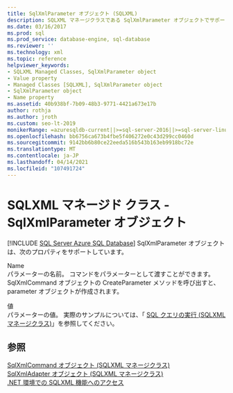 ```yaml
---
title: SqlXmlParameter オブジェクト (SQLXML)
description: SQLXML マネージクラスである SqlXmlParameter オブジェクトでサポートされるプロパティについて説明します。
ms.date: 03/16/2017
ms.prod: sql
ms.prod_service: database-engine, sql-database
ms.reviewer: ''
ms.technology: xml
ms.topic: reference
helpviewer_keywords:
- SQLXML Managed Classes, SqlXmlParameter object
- Value property
- Managed Classes [SQLXML], SqlXmlParameter object
- SqlXmlParameter object
- Name property
ms.assetid: 40b938bf-7b09-48b3-9771-4421a673e17b
author: rothja
ms.author: jroth
ms.custom: seo-lt-2019
monikerRange: =azuresqldb-current||>=sql-server-2016||>=sql-server-linux-2017||=azuresqldb-mi-current
ms.openlocfilehash: bb6756ca673b4fbe5f406272e0c43d299cc0460d
ms.sourcegitcommit: 9142bb6b80ce22eeda516b543b163eb9918bc72e
ms.translationtype: MT
ms.contentlocale: ja-JP
ms.lasthandoff: 04/14/2021
ms.locfileid: "107491724"
---
```

# <a name="sqlxml-managed-classes---sqlxmlparameter-object"></a>SQLXML マネージド クラス - SqlXmlParameter オブジェクト
[!INCLUDE [SQL Server Azure SQL Database](../../../includes/applies-to-version/sql-asdb.md)]
  SqlXmlParameter オブジェクトは、次のプロパティをサポートしています。  
  
 Name  
 パラメーターの名前。 コマンドをパラメーターとして渡すことができます。 SqlXmlCommand オブジェクトの CreateParameter メソッドを呼び出すと、parameter オブジェクトが作成されます。  
  
 値  
 パラメーターの値。 実際のサンプルについては、「 [SQL クエリの実行 &#40;SQLXML マネージクラス&#41;](../../../relational-databases/sqlxml-annotated-xsd-schemas-xpath-queries/net-framework-classes/executing-sql-queries-sqlxml-managed-classes.md)」を参照してください。  
  
## <a name="see-also"></a>参照  
 [SqlXmlCommand オブジェクト &#40;SQLXML マネージクラス&#41;](../../../relational-databases/sqlxml-annotated-xsd-schemas-xpath-queries/net-framework-classes/sqlxml-managed-classes-sqlxmlcommand-object.md)   
 [SqlXmlAdapter オブジェクト &#40;SQLXML マネージクラス&#41;](../../../relational-databases/sqlxml-annotated-xsd-schemas-xpath-queries/net-framework-classes/sqlxml-managed-classes-sqlxmladapter-object.md)   
 [.NET 環境での SQLXML 機能へのアクセス](../../../relational-databases/sqlxml-annotated-xsd-schemas-xpath-queries/net-framework-classes/accessing-sqlxml-functionality-in-the-net-environment.md)  
  
  
